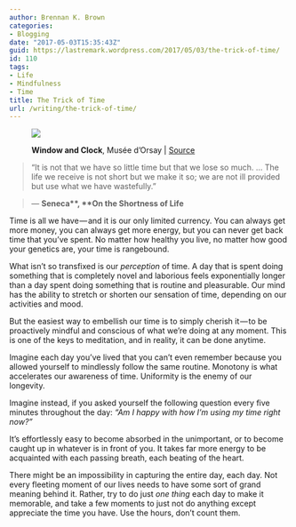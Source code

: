 ```yaml
---
author: Brennan K. Brown
categories:
- Blogging
date: "2017-05-03T15:35:43Z"
guid: https://lastremark.wordpress.com/2017/05/03/the-trick-of-time/
id: 110
tags:
- Life
- Mindfulness
- Time
title: The Trick of Time
url: /writing/the-trick-of-time/
---
```


<figure class="wp-caption">

<img data-width="5162" data-height="3441" src="https://cdn-images-1.medium.com/max/2560/1*L0bb_m5eeXpGgEDsP3qgnQ.jpeg" /> <figcaption class="wp-caption-text"><b>Window and Clock</b>, Musée d’Orsay | <a href="https://commons.wikimedia.org/wiki/File:Window_and_clock,_Mus%C3%A9e_d%27Orsay_10_April_2013.jpg" target="_blank" rel="noopener noreferrer">Source</a></figcaption></figure>

> “It is not that we have so little time but that we lose so much. … The life we receive is not short but we make it so; we are not ill provided but use what we have wastefully.”

> — <b>Seneca**, **On the Shortness of Life</b>

<span>T</span>ime is all we have — and it is our only limited currency. You can always get more money, you can always get more energy, but you can never get back time that you’ve spent. No matter how healthy you live, no matter how good your genetics are, your time is rangebound.

What isn’t so transfixed is our _perception_ of time. A day that is spent doing something that is completely novel and laborious feels exponentially longer than a day spent doing something that is routine and pleasurable. Our mind has the ability to stretch or shorten our sensation of time, depending on our activities and mood.

<!--more-->

But the easiest way to embellish our time is to simply cherish it — to be proactively mindful and conscious of what we’re doing at any moment. This is one of the keys to meditation, and in reality, it can be done anytime.

Imagine each day you’ve lived that you can’t even remember because you allowed yourself to mindlessly follow the same routine. Monotony is what accelerates our awareness of time. Uniformity is the enemy of our longevity.

Imagine instead, if you asked yourself the following question every five minutes throughout the day: _“Am I happy with how I’m using my time right now?”_

It’s effortlessly easy to become absorbed in the unimportant, or to become caught up in whatever is in front of you. It takes far more energy to be acquainted with each passing breath, each beating of the heart.

There might be an impossibility in capturing the entire day, each day. Not every fleeting moment of our lives needs to have some sort of grand meaning behind it. Rather, try to do just _one thing_ each day to make it memorable, and take a few moments to just not do anything except appreciate the time you have. Use the hours, don’t count them.
